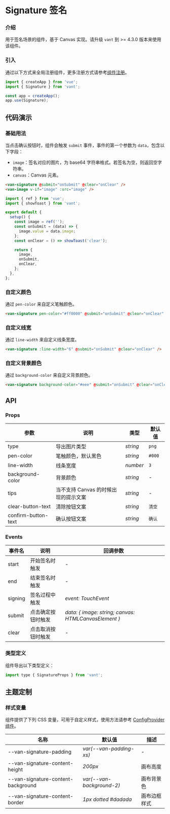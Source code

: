 # Signature 签名

### 介绍

用于签名场景的组件，基于 Canvas 实现。请升级 `vant` 到 >= 4.3.0 版本来使用该组件。

### 引入

通过以下方式来全局注册组件，更多注册方式请参考[组件注册](#/zh-CN/advanced-usage#zu-jian-zhu-ce)。

```js
import { createApp } from 'vue';
import { Signature } from 'vant';

const app = createApp();
app.use(Signature);
```

## 代码演示

### 基础用法

当点击确认按钮时，组件会触发 `submit` 事件，事件的第一个参数为 `data`，包含以下字段：

- `image`：签名对应的图片，为 base64 字符串格式。若签名为空，则返回空字符串。
- `canvas`：Canvas 元素。

```html
<van-signature @submit="onSubmit" @clear="onClear" />
<van-image v-if="image" :src="image" />
```

```js
import { ref } from 'vue';
import { showToast } from 'vant';

export default {
  setup() {
    const image = ref('');
    const onSubmit = (data) => {
      image.value = data.image;
    };
    const onClear = () => showToast('clear');

    return {
      image,
      onSubmit,
      onClear,
    };
  },
};
```

### 自定义颜色

通过 `pen-color` 来自定义笔触颜色。

```html
<van-signature pen-color="#ff0000" @submit="onSubmit" @clear="onClear" />
```

### 自定义线宽

通过 `line-width` 来自定义线条宽度。

```html
<van-signature :line-width="6" @submit="onSubmit" @clear="onClear" />
```

### 自定义背景颜色

通过 `background-color` 来自定义背景颜色。

```html
<van-signature background-color="#eee" @submit="onSubmit" @clear="onClear" />
```

## API

### Props

| 参数 | 说明 | 类型 | 默认值 |
| --- | --- | --- | --- |
| type | 导出图片类型 | _string_ | `png` |
| pen-color | 笔触颜色，默认黑色 | _string_ | `#000` |
| line-width | 线条宽度 | _number_ | `3` |
| background-color | 背景颜色 | _string_ | - |
| tips | 当不支持 Canvas 的时候出现的提示文案 | _string_ | - |
| clear-button-text | 清除按钮文案 | _string_ | `清空` |
| confirm-button-text | 确认按钮文案 | _string_ | `确认` |

### Events

| 事件名 | 说明 | 回调参数 |
| --- | --- | --- |
| start | 开始签名时触发 | - |
| end | 结束签名时触发 | - |
| signing | 签名过程中触发 | _event: TouchEvent_ |
| submit | 点击确定按钮时触发 | _data: { image: string; canvas: HTMLCanvasElement }_ |
| clear | 点击取消按钮时触发 | - |

### 类型定义

组件导出以下类型定义：

```js
import type { SignatureProps } from 'vant';
```

## 主题定制

### 样式变量

组件提供了下列 CSS 变量，可用于自定义样式，使用方法请参考 [ConfigProvider 组件](#/zh-CN/config-provider)。

| 名称 | 默认值 | 描述 |
| --- | --- | --- |
| --van-signature-padding | _var(--van-padding-xs)_ | - |
| --van-signature-content-height | _200px_ | 画布高度 |
| --van-signature-content-background | _var(--van-background-2)_ | 画布背景色 |
| --van-signature-content-border | _1px dotted #dadada_ | 画布边框样式 |
